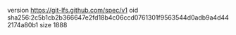 version https://git-lfs.github.com/spec/v1
oid sha256:2c5b1cb2b366647e2fd18b4c06ccd0761301f9563544d0adb9a4d442174a80b1
size 1888
